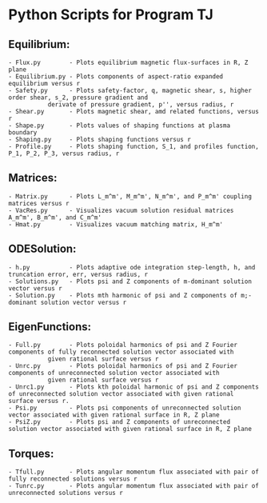 # Python Scripts for Program TJ


## Equilibrium:

	- Flux.py        - Plots equilibrium magnetic flux-surfaces in R, Z plane
	- Equilibrium.py - Plots components of aspect-ratio expanded equilibrium versus r
	- Safety.py      - Plots safety-factor, q, magnetic shear, s, higher order shear, s_2, pressure gradient and
	  		   derivate of pressure gradient, p'', versus radius, r
	- Shear.py       - Plots magnetic shear, amd related functions, versus r
	- Shape.py       - Plots values of shaping functions at plasma boundary
	- Shaping.py     - Plots shaping functions versus r
	- Profile.py     - Plots shaping function, S_1, and profiles function, P_1, P_2, P_3, versus radius, r

## Matrices:

	- Matrix.py      - Plots L_m^m', M_m^m', N_m^m', and P_m^m' coupling matrices versus r
	- VacRes.py      - Visualizes vacuum solution residual matrices A_m^m', B_m^m', and C_m^m'
	- Hmat.py        - Visualizes vacuum matching matrix, H_m^m'

## ODESolution:

	- h.py           - Plots adaptive ode integration step-length, h, and truncation error, err, versus radius, r
	- Solutions.py   - Plots psi and Z components of m-dominant solution vector versus r
	- Solution.py    - Plots mth harmonic of psi and Z components of m;-dominant solution vector versus r

## EigenFunctions:

	- Full.py        - Plots poloidal harmonics of psi and Z Fourier components of fully reconnected solution vector associated with
	  		   given rational surface versus r
	- Unrc.py        - Plots poloidal harmonics of psi and Z Fourier components of unreconnected solution vector associated with
	  		   given rational surface versus r
	- Unrc1.py       - Plots kth poloidal harmonic of psi and Z components of unreconnected solution vector associated with given rational surface versus r.
	- Psi.py         - Plots psi components of unreconnected solution vector associated with given rational surface in R, Z plane
	- PsiZ.py        - Plots psi and Z components of unreconnected solution vector associated with given rational surface in R, Z plane

## Torques:

	- Tfull.py       - Plots angular momentum flux associated with pair of fully reconnected solutions versus r
	- Tunrc.py       - Plots angular momentum flux associated with pair of unreconnected solutions versus r